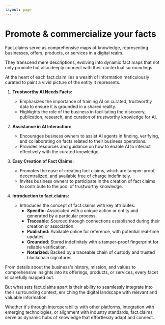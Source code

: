 ```yaml
---
layout: page
---
```

# Promote & commercialize your facts 

Fact.claims serve as comprehensive maps of knowledge, representing businesses, offers, products, or services in a digital realm. 

They transcend mere descriptions, evolving into dynamic fact maps that not only promote but also deeply connect with their contextual surroundings.

At the heart of each fact.claim lies a wealth of information meticulously curated to paint a vivid picture of the entity it represents. 


1. **Trustworthy AI Needs Facts:**
   - Emphasizes the importance of training AI on curated, trustworthy data to ensure it is grounded in a shared reality.
   - Highlights the role of the business in facilitating the discovery, publication, research, and curation of trustworthy knowledge for AI.

2. **Assistance in AI Interaction:**
   - Encourages business owners to assist AI agents in finding, verifying, and collaborating on facts related to their business operations.
   - Provides resources and guidance on how to enable AI to interact effectively with the curated knowledge.

3. **Easy Creation of Fact Claims:**
   - Promotes the ease of creating fact claims, which are tamper-proof, decentralized, and available free of charge indefinitely.
   - Invites business owners to participate in the creation of fact claims to contribute to the pool of trustworthy knowledge.

4. **Introduction to fact.claims:**
   - Introduces the concept of fact.claims with key attributes:
     - **Specific:** Associated with a unique action or entity and generated by a particular process.
     - **Traceable:** Sourced through connections established during their creation or association.
     - **Published:** Available online for reference, with potential real-time updates.
     - **Grounded:** Stored indefinitely with a tamper-proof fingerprint for reliable verification.
     - **Notarized:** Backed by a traceable chain of custody and trusted blockchain signatures.

From details about the business's history, mission, and values to comprehensive insights into its offerings, products, or services, every facet is carefully mapped out.

But what sets fact.claims apart is their ability to seamlessly integrate into their surrounding context, enriching the digital landscape with relevant and valuable information. 

Whether it's through interoperability with other platforms, integration with emerging technologies, or alignment with industry standards, fact.claims serve as dynamic hubs of knowledge that effortlessly adapt and connect.

